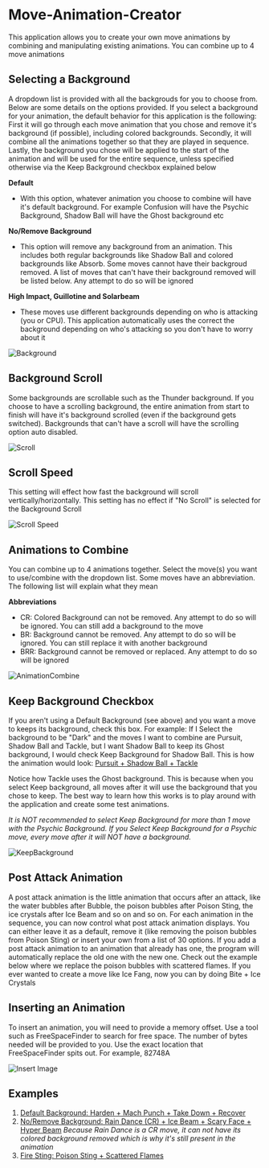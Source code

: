 # Move-Animation-Creator

This application allows you to create your own move animations by combining and manipulating existing animations. You can combine up to 4 move animations 

## Selecting a Background
A dropdown list is provided with all the backgrouds for you to choose from. Below are some details on the options provided. If you select a background for your animation, the default behavior for this application is the following: First it will go through each move animation that you chose and remove it's background (if possible), including colored backgrounds. Secondly, it will combine all the animations together so that they are played in sequence. Lastly, the background you chose will be applied to the start of the animation and will be used for the entire sequence, unless specified otherwise via the Keep Background checkbox explained below

**Default**
* With this option, whatever animation you choose to combine will have it's default background. For example Confusion will have the Psychic Background, Shadow Ball will have the Ghost background etc

**No/Remove Background**
* This option will remove any background from an animation. This includes both regular backgrounds like Shadow Ball and colored backgrounds like Absorb. Some moves cannot have their backgroud removed. A list of moves that can't have their background removed will be listed below. Any attempt to do so will be ignored

**High Impact, Guillotine and Solarbeam**
* These moves use different backgrounds depending on who is attacking (you or CPU). This application automatically uses the correct the background depending on who's attacking so you don't have to worry about it

![Background](https://imgur.com/dHQI22X.png)

## Background Scroll
Some backgrounds are scrollable such as the Thunder background. If you choose to have a scrolling background, the entire animation from start to finish will have it's background scrolled (even if the background gets switched). Backgrounds that can't have a scroll will have the scrolling option auto disabled.

![Scroll](https://imgur.com/Vd3eGeo.png)

## Scroll Speed
This setting will effect how fast the background will scroll vertically/horizontally. This setting has no effect if "No Scroll" is selected for the Background Scroll

![Scroll Speed](https://imgur.com/Cv91Hju.png)

## Animations to Combine
You can combine up to 4 animations together. Select the move(s) you want to use/combine with the dropdown list. Some moves have an abbreviation. The following list will explain what they mean

**Abbreviations**

* CR: Colored Background can not be removed. Any attempt to do so will be ignored. You can still add a background to the move
* BR: Background cannot be removed. Any attempt to do so will be ignored. You can still replace it with another background
* BRR: Background cannot be removed or replaced. Any attempt to do so will be ignored

![AnimationCombine](https://imgur.com/GRRGWVv.png)

## Keep Background Checkbox
If you aren't using a Default Background (see above) and you want a move to keeps its background, check this box. For example: If I Select the background to be "Dark" and the moves I want to combine are Pursuit, Shadow Ball and Tackle, but I want Shadow Ball to keep its Ghost background, I would check Keep Background for Shadow Ball. This is how the animation would look: [Pursuit + Shadow Ball + Tackle](https://www.youtube.com/watch?v=QOTW5hlX6XE&ab_channel=KakashiSensei)

Notice how Tackle uses the Ghost background. This is because when you select Keep background, all moves after it will use the background that you chose to keep. The best way to learn how this works is to play around with the application and create some test animations.

*It is NOT recommended to select Keep Background for more than 1 move with the Psychic Background. If you Select Keep Background for a Psychic move, every move after it will NOT have a background.*

![KeepBackground](https://imgur.com/vfJnVTx.png)

## Post Attack Animation
A post attack animation is the little animation that occurs after an attack, like the water bubbles after Bubble, the poison bubbles after Poison Sting, the ice crystals after Ice Beam and so on and so on. For each animation in the sequence, you can now control what post attack animation displays. You can either leave it as a default, remove it (like removing the poison bubbles from Poison Sting) or insert your own from a list of 30 options. If you add a post attack animation to an animation that already has one, the program will automatically replace the old one with the new one. Check out the example below where we replace the poison bubbles with scattered flames. If you ever wanted to create a move like Ice Fang, now you can by doing Bite + Ice Crystals

## Inserting an Animation
To insert an animation, you will need to provide a memory offset. Use a tool such as FreeSpaceFinder to search for free space. The number of bytes needed will be provided to you. Use the exact location that FreeSpaceFinder spits out. For example, 82748A

![Insert Image](https://imgur.com/UVjpqI7.png)

## Examples
1. [Default Background: Harden + Mach Punch + Take Down + Recover](https://www.youtube.com/watch?v=RDaWZ_JCh1g&ab_channel=KakashiSensei)
2. [No/Remove Background: Rain Dance (CR) + Ice Beam + Scary Face + Hyper Beam](https://www.youtube.com/watch?v=iau3--UqlA8&ab_channel=KakashiSensei)
*Because Rain Dance is a CR move, it can not have its colored background removed which is why it's still present in the animation*
3. [Fire Sting: Poison Sting + Scattered Flames](https://www.youtube.com/watch?v=-wl_ENibbT4&ab_channel=KakashiSensei)

